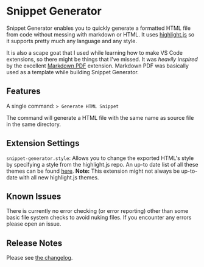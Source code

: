 # Snippet Generator

Snippet Generator enables you to quickly generate a formatted HTML file from code without messing with markdown or HTML. It uses [highlight.js](https://github.com/highlightjs/highlight.js) so it supports pretty much any language and any style.

It is also a scape goat that I used while learning how to make VS Code extensions, so there might be things that I've missed. It was _heavily inspired_ by the excellent [Markdown PDF](https://github.com/yzane/vscode-markdown-pdf) extension. Markdown PDF was basically used as a template while building Snippet Generator.

## Features

A single command: `> Generate HTML Snippet`

The command will generate a HTML file with the same name as source file in the same directory.

## Extension Settings

`snippet-generator.style`: Allows you to change the exported HTML's style by specifying a style from the highlight.js repo. An up-to date list of all these themes can be found [here](https://github.com/highlightjs/highlight.js/tree/master/src/styles). **Note:** This extension might not always be up-to-date with all new highlight.js themes.

## Known Issues

There is currently no error checking (or error reporting) other than some basic file system checks to avoid nuking files. If you encounter any errors please open an issue.

## Release Notes

Please see [the changelog](https://github.com/654wak654/snippet-generator/blob/master/CHANGELOG.md).
